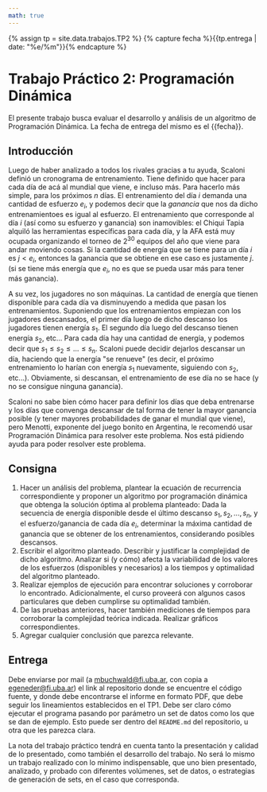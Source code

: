 ```yaml
---
math: true
---
```


{% assign tp = site.data.trabajos.TP2 %}
{% capture fecha %}{{tp.entrega | date: "%e/%m"}}{% endcapture %}

# Trabajo Práctico 2: Programación Dinámica

El presente trabajo busca evaluar el desarrollo y análisis de un algoritmo 
de Programación Dinámica. 
La fecha de entrega del mismo es el {{fecha}}.

## Introducción

Luego de haber analizado a todos los rivales gracias a tu ayuda, Scaloni definió
un cronograma de entrenamiento. Tiene definido que hacer para cada día de acá
al mundial que viene, e incluso más. Para hacerlo más simple, para los próximos $n$
días. El entrenamiento del día $i$ demanda una 
cantidad de esfuerzo $e_i$, y podemos decir que la _ganancia_ que nos da
dicho entrenamientoes es igual al esfuerzo. El entrenamiento 
que corresponde al día $i$ (así como su esfuerzo y ganancia) son inamovibles: 
el Chiqui Tapia alquiló las herramientas específicas para cada día, y la AFA 
está muy ocupada organizando el torneo de $2^{30}$ equipos del año que viene para 
andar moviendo cosas. Si la cantidad de energía que se tiene para un día $i$
es $j < e_i$, entonces la ganancia que se obtiene en ese caso es justamente $j$.
(si se tiene más energía que $e_i$, no es que se pueda usar más para tener más ganancia).

A su vez, los jugadores no son máquinas. La cantidad de energía que tienen disponible
para cada día va disminuyendo a medida que pasan los entrenamientos. Suponiendo
que los entrenamientos empiezan con los jugadores descansados, el primer
día luego de dicho descanso los jugadores tienen energía $s_1$. El segundo día
luego del descanso tienen energía $s_2$, etc... Para cada día
hay una cantidad de energía, y podemos decir que $s_1 \leq s_2 \leq ... \leq s_n$.
Scaloni puede decidir dejarlos descansar un día, haciendo que la energía "se renueve"
(es decir, el próximo entrenamiento lo harían con energía $s_1$ nuevamente,
siguiendo con $s_2$, etc...). Obviamente, si descansan, el entrenamiento de ese
día no se hace (y no se consigue ninguna ganancia).   

Scaloni no sabe bien cómo hacer para definir los días que deba entrenarse y los días
que convenga descansar de tal forma de tener la mayor ganancia posible (y tener
mayores probabilidades de ganar el mundial que viene), pero Menotti, 
exponente del juego bonito en Argentina, le recomendó usar Programación Dinámica
para resolver este problema. Nos está pidiendo ayuda para poder resolver este
problema. 

## Consigna

1. 	Hacer un análisis del problema, plantear la ecuación de recurrencia correspondiente
	y proponer un algoritmo por programación dinámica 
	que obtenga la solución óptima al problema planteado: Dada la secuencia de energía
	disponible desde el último descanso $s_1, s_2, ..., s_n$, y el esfuerzo/ganancia 
	de cada día $e_i$, determinar la máxima cantidad de ganancia que se obtener
	de los entrenamientos, considerando posibles descansos. 
2. 	Escribir el algoritmo planteado. Describir y justificar la complejidad de dicho algoritmo. Analizar si (y cómo) afecta la variabilidad de los valores de los esfuerzos (disponibles y necesarios) a los tiempos y optimalidad del algoritmo planteado. 
3. Realizar ejemplos de ejecución para encontrar soluciones y corroborar lo encontrado. Adicionalmente, el curso proveerá con algunos casos particulares que deben cumplirse su optimalidad también. 
4. De las pruebas anteriores, hacer también mediciones de tiempos para corroborar la complejidad teórica indicada. Realizar gráficos correspondientes. 
5. Agregar cualquier conclusión que parezca relevante.  


## Entrega

Debe enviarse por mail (a mbuchwald@fi.uba.ar, con copia a egeneder@fi.uba.ar) el link
al repositorio donde se encuentre el código fuente, y donde debe encontrarse
el informe en formato PDF, que debe seguir los lineamientos establecidos en el TP1.
Debe ser claro cómo ejecutar el programa pasando por parámetro un set de datos como
los que se dan de ejemplo. Esto puede ser dentro del `README.md` del repositorio,
u otra que les parezca clara. 

La nota del trabajo práctico tendrá en cuenta tanto la presentación y calidad de lo presentado, 
como también el desarrollo del trabajo. No será lo mismo un trabajo realizado con lo mínimo
indispensable, que uno bien presentado, analizado, y probado con diferentes volúmenes, set de 
datos, o estrategias de generación de sets, en el caso que corresponda. 


